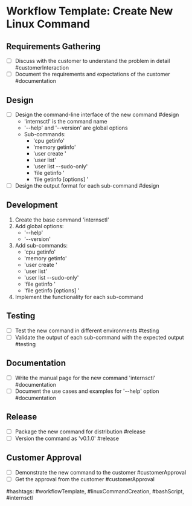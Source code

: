 # Workflow Template: Create New Linux Command

## Requirements Gathering

- [ ] Discuss with the customer to understand the problem in detail #customerInteraction
- [ ] Document the requirements and expectations of the customer #documentation

## Design

- [ ] Design the command-line interface of the new command #design
  - 'internsctl' is the command name
  - '--help' and '--version' are global options
  - Sub-commands:
    - 'cpu getinfo'
    - 'memory getinfo'
    - 'user create '
    - 'user list'
    - 'user list --sudo-only'
    - 'file getinfo '
    - 'file getinfo \[options] '
- [ ] Design the output format for each sub-command #design

## Development

1. Create the base command 'internsctl'
2. Add global options:
   - '--help'
   - '--version'
3. Add sub-commands:
   - 'cpu getinfo'
   - 'memory getinfo'
   - 'user create '
   - 'user list'
   - 'user list --sudo-only'
   - 'file getinfo '
   - 'file getinfo \[options] '
4. Implement the functionality for each sub-command

## Testing

- [ ] Test the new command in different environments #testing
- [ ] Validate the output of each sub-command with the expected output #testing

## Documentation

- [ ] Write the manual page for the new command 'internsctl' #documentation
- [ ] Document the use cases and examples for '--help' option #documentation

## Release

- [ ] Package the new command for distribution #release
- [ ] Version the command as 'v0.1.0' #release

## Customer Approval

- [ ] Demonstrate the new command to the customer #customerApproval
- [ ] Get the approval from the customer #customerApproval

\#hashtags: #workflowTemplate, #linuxCommandCreation, #bashScript, #internsctl
